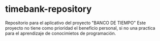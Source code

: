 # timebank-repository
Repositorio para el aplicativo del proyecto "BANCO DE TIEMPO"
Este proyecto no tiene como prioridad el beneficio personal, si no una practica para el aprendizaje de conocimietos de programación.

